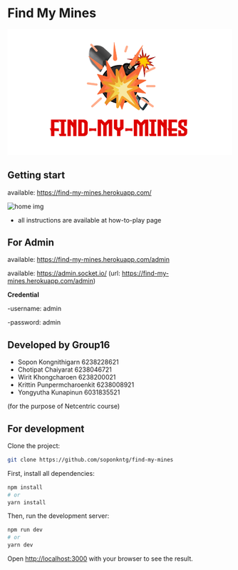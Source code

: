 # Find My Mines
![logo img](public/logo_red.png)


## Getting start
available: https://find-my-mines.herokuapp.com/

![home img](public/home.png)

- all instructions are available at how-to-play page

## For Admin

available: https://find-my-mines.herokuapp.com/admin

available: https://admin.socket.io/ (url: https://find-my-mines.herokuapp.com/admin)

**Credential**

-username: admin

-password: admin 

## Developed by Group16
- Sopon Kongnithigarn 6238228621
- Chotipat Chaiyarat 6238046721
- Wirit Khongcharoen 6238200021
- Krittin Punpermcharoenkit 6238008921
- Yongyutha Kunapinun 6031835521

(for the purpose of Netcentric course)

## For development
Clone the project:

```bash
git clone https://github.com/soponkntg/find-my-mines
```

First, install all dependencies:

```bash
npm install
# or
yarn install
```

Then, run the development server:

```bash
npm run dev
# or
yarn dev
```

Open [http://localhost:3000](http://localhost:3000) with your browser to see the result.


